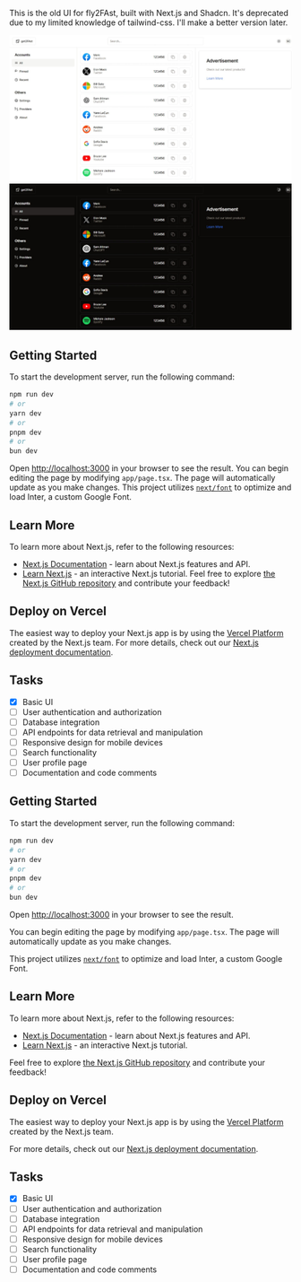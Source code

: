This is the old UI for fly2FAst, built with Next.js and Shadcn.
It's deprecated due to my limited knowledge of tailwind-css.
I'll make a better version later.

![Screenshot 2](public/screenshot2.jpeg)
![Screenshot 1](public/screenshot1.jpeg)

## Getting Started

To start the development server, run the following command:

```bash
npm run dev
# or
yarn dev
# or
pnpm dev
# or
bun dev
```

Open [http://localhost:3000](http://localhost:3000) in your browser to see the result.
You can begin editing the page by modifying `app/page.tsx`. The page will automatically update as you make changes.
This project utilizes [`next/font`](https://nextjs.org/docs/basic-features/font-optimization) to optimize and load Inter, a custom Google Font.

## Learn More

To learn more about Next.js, refer to the following resources:

- [Next.js Documentation](https://nextjs.org/docs) - learn about Next.js features and API.
- [Learn Next.js](https://nextjs.org/learn) - an interactive Next.js tutorial.
  Feel free to explore [the Next.js GitHub repository](https://github.com/vercel/next.js/) and contribute your feedback!

## Deploy on Vercel

The easiest way to deploy your Next.js app is by using the [Vercel Platform](https://vercel.com/new?utm_medium=default-template&filter=next.js&utm_source=create-next-app&utm_campaign=create-next-app-readme) created by the Next.js team.
For more details, check out our [Next.js deployment documentation](https://nextjs.org/docs/deployment).

## Tasks

- [x] Basic UI
- [ ] User authentication and authorization
- [ ] Database integration
- [ ] API endpoints for data retrieval and manipulation
- [ ] Responsive design for mobile devices
- [ ] Search functionality
- [ ] User profile page
- [ ] Documentation and code comments

## Getting Started

To start the development server, run the following command:

```bash
npm run dev
# or
yarn dev
# or
pnpm dev
# or
bun dev
```

Open [http://localhost:3000](http://localhost:3000) in your browser to see the result.

You can begin editing the page by modifying `app/page.tsx`. The page will automatically update as you make changes.

This project utilizes [`next/font`](https://nextjs.org/docs/basic-features/font-optimization) to optimize and load Inter, a custom Google Font.

## Learn More

To learn more about Next.js, refer to the following resources:

- [Next.js Documentation](https://nextjs.org/docs) - learn about Next.js features and API.
- [Learn Next.js](https://nextjs.org/learn) - an interactive Next.js tutorial.

Feel free to explore [the Next.js GitHub repository](https://github.com/vercel/next.js/) and contribute your feedback!

## Deploy on Vercel

The easiest way to deploy your Next.js app is by using the [Vercel Platform](https://vercel.com/new?utm_medium=default-template&filter=next.js&utm_source=create-next-app&utm_campaign=create-next-app-readme) created by the Next.js team.

For more details, check out our [Next.js deployment documentation](https://nextjs.org/docs/deployment).

## Tasks

- [x] Basic UI
- [ ] User authentication and authorization
- [ ] Database integration
- [ ] API endpoints for data retrieval and manipulation
- [ ] Responsive design for mobile devices
- [ ] Search functionality
- [ ] User profile page
- [ ] Documentation and code comments
